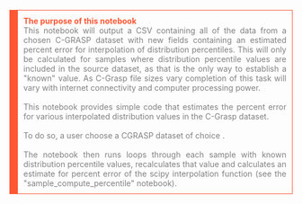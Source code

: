 
<p style="border: 1px solid #ff5733; border-left: 15px solid #ff5733; padding: 10px; text-align:justify;">
    <strong style="color: #ff5733">The purpose of this notebook</strong>  
    <br/><font color=grey> This notebook will output a CSV containing all of the data from a chosen C-GRASP dataset with  new fields containing an estimated percent error for interpolation of distribution percentiles. This will only be calculated for samples where distribution percentile values are included in the source dataset, as that is the only way to establish a "known" value. As C-Grasp file sizes vary completion of this task will vary with internet connectivity and computer processing power.<font><br/>
    <br/><font color=grey> This notebook provides simple code that estimates the percent error for various interpolated distribution values in the C-Grasp dataset.<font><br/>    
    <br/><font color=grey> To do so, a user choose a CGRASP dataset of choice . <font><br/>
    <br/><font color=grey> The notebook then runs loops through each sample with known distribution percentile values, recalculates that value and calculates an estimate for percent error of the scipy interpolation function (see the "sample_compute_percentile" notebook).<font><br/>    
    </p>
